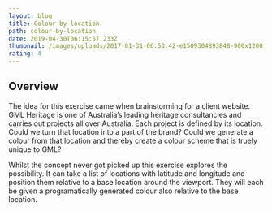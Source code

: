 ```yaml
---
layout: blog
title: Colour by location
path: colour-by-location
date: 2019-04-30T06:15:57.233Z
thumbnail: /images/uploads/2017-01-31-06.53.42-e1509304893848-900x1200.jpg
rating: 4
---
```

## Overview

The idea for this exercise came when brainstorming for a client website. GML Heritage is one of Australia’s leading heritage consultancies and carries out projects all over Australia. Each project is defined by its location. Could we turn that location into a part of the brand? Could we generate a colour from that location and thereby create a colour scheme that is truely unique to GML?

Whilst the concept never got picked up this exercise explores the possibility. It can take a list of locations with latitude and longitude and position them relative to a base location around the viewport. They will each be given a programatically generated colour also relative to the base location.
